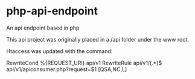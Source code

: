 # php-api-endpoint
An api endpoint based in php



This api project was originally placed in a /api folder under the www root. 

Htaccess was updated with the command: 

   RewriteCond %{REQUEST_URI} api/v1
      RewriteRule api/v1/(.*)$ api/v1/apiconsumer.php?request=$1 [QSA,NC,L]
